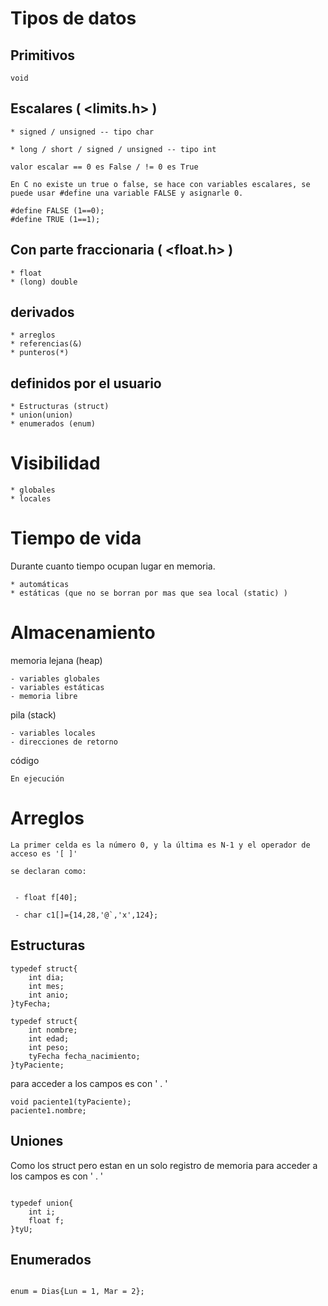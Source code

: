 # Tipos de datos

## Primitivos
    void

## Escalares ( <limits.h> )
    * signed / unsigned -- tipo char

    * long / short / signed / unsigned -- tipo int

    valor escalar == 0 es False / != 0 es True

    En C no existe un true o false, se hace con variables escalares, se puede usar #define una variable FALSE y asignarle 0.
    
    #define FALSE (1==0);
    #define TRUE (1==1);

## Con parte fraccionaria ( <float.h> )

    * float
    * (long) double

## derivados 

    * arreglos
    * referencias(&)
    * punteros(*)

## definidos por el usuario

    * Estructuras (struct)
    * union(union)
    * enumerados (enum)

# Visibilidad

    * globales
    * locales

# Tiempo de vida

Durante cuanto tiempo ocupan lugar en memoria.

    * automáticas 
    * estáticas (que no se borran por mas que sea local (static) )

# Almacenamiento

memoria lejana (heap)

    - variables globales
    - variables estáticas
    - memoria libre

pila (stack)

    - variables locales
    - direcciones de retorno

código

    En ejecución

# Arreglos

    La primer celda es la número 0, y la última es N-1 y el operador de acceso es '[ ]'

    se declaran como:
    
     
     - float f[40]; 
      
     - char c1[]={14,28,'@`,'x',124};

## Estructuras

````
typedef struct{
    int dia;
    int mes;
    int anio;
}tyFecha;

typedef struct{
    int nombre;
    int edad;
    int peso;
    tyFecha fecha_nacimiento;
}tyPaciente;

````

para acceder a los campos es con ' . '

```
void paciente1(tyPaciente);
paciente1.nombre;

```

## Uniones

Como los struct pero estan en un solo registro de memoria
para acceder a los campos es con ' . '

```

typedef union{
    int i;
    float f;
}tyU;

```

## Enumerados

```

enum = Dias{Lun = 1, Mar = 2};

```
